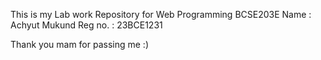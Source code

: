 This is my Lab work Repository for Web Programming BCSE203E
Name : Achyut Mukund 
Reg no. : 23BCE1231

Thank you mam for passing me :)
